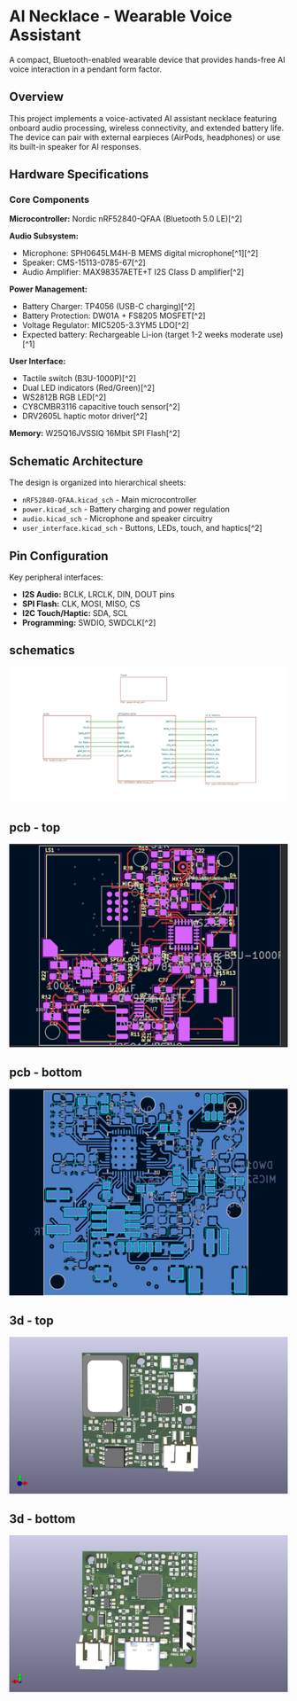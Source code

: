 
# AI Necklace - Wearable Voice Assistant

A compact, Bluetooth-enabled wearable device that provides hands-free AI voice interaction in a pendant form factor.

## Overview

This project implements a voice-activated AI assistant necklace featuring onboard audio processing, wireless connectivity, and extended battery life. The device can pair with external earpieces (AirPods, headphones) or use its built-in speaker for AI responses.

## Hardware Specifications

### Core Components

**Microcontroller:** Nordic nRF52840-QFAA (Bluetooth 5.0 LE)[^2]

**Audio Subsystem:**

- Microphone: SPH0645LM4H-B MEMS digital microphone[^1][^2]
- Speaker: CMS-15113-0785-67[^2]
- Audio Amplifier: MAX98357AETE+T I2S Class D amplifier[^2]

**Power Management:**

- Battery Charger: TP4056 (USB-C charging)[^2]
- Battery Protection: DW01A + FS8205 MOSFET[^2]
- Voltage Regulator: MIC5205-3.3YM5 LDO[^2]
- Expected battery: Rechargeable Li-ion (target 1-2 weeks moderate use)[^1]

**User Interface:**

- Tactile switch (B3U-1000P)[^2]
- Dual LED indicators (Red/Green)[^2]
- WS2812B RGB LED[^2]
- CY8CMBR3116 capacitive touch sensor[^2]
- DRV2605L haptic motor driver[^2]

**Memory:** W25Q16JVSSIQ 16Mbit SPI Flash[^2]

## Schematic Architecture

The design is organized into hierarchical sheets:

- `nRF52840-QFAA.kicad_sch` - Main microcontroller
- `power.kicad_sch` - Battery charging and power regulation
- `audio.kicad_sch` - Microphone and speaker circuitry
- `user_interface.kicad_sch` - Buttons, LEDs, touch, and haptics[^2]

## Pin Configuration

Key peripheral interfaces:

- **I2S Audio:** BCLK, LRCLK, DIN, DOUT pins
- **SPI Flash:** CLK, MOSI, MISO, CS
- **I2C Touch/Haptic:** SDA, SCL
- **Programming:** SWDIO, SWDCLK[^2]

## schematics
![Alt text](images/schematics.png)

## pcb - top
![Alt text](images/top.png)

## pcb - bottom
![Alt text](images/bottom.png)

## 3d - top
![Alt text](images/3d-top.png)

## 3d - bottom
![Alt text](images/3d-bottom.png)

